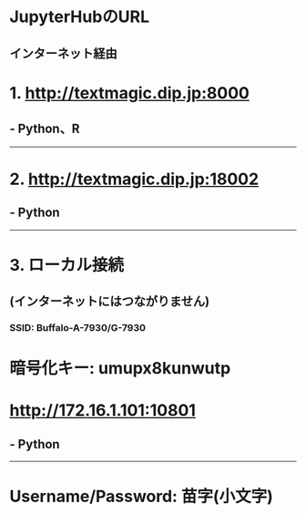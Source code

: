 # JupyterHubのURL

## インターネット経由

# 1. http://textmagic.dip.jp:8000

##                    - Python、R

---


# 2. http://textmagic.dip.jp:18002

##                    - Python

---

# 3.  ローカル接続

##             (インターネットにはつながりません)

### SSID: Buffalo-A-7930/G-7930
# 暗号化キー: umupx8kunwutp

# http://172.16.1.101:10801
##                    - Python

---



# Username/Password: 苗字(小文字)